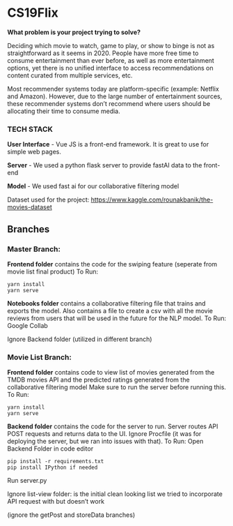 # CS19Flix
**What problem is your project trying to solve?**

Deciding which movie to watch, game to play, or show to binge is not as straightforward as it seems in 2020. People have more free time to consume entertainment than ever before, as well as more entertainment options, yet there is no unified interface to access recommendations on content curated from multiple services, etc.

Most recommender systems today are platform-specific (example: Netflix and Amazon). However, due to the large number of entertainment sources, these recommender systems don’t recommend where users should be allocating their time to consume media.

### TECH STACK
**User Interface** - Vue JS is a front-end framework. It is great to use for simple web pages.

**Server** - We used a python flask server to provide fastAI data to the front-end

**Model** - We used fast ai for our collaborative filtering model

Dataset used for the project: https://www.kaggle.com/rounakbanik/the-movies-dataset

## Branches

### Master Branch: 

**Frontend folder** contains the code for the swiping feature (seperate from movie list final product)
To Run:
```
yarn install
yarn serve
```

**Notebooks folder** contains a collaborative filtering file that trains and exports the model. Also contains a file to create a csv with all the movie reviews from users that will be used in the future for the NLP model. 
To Run: Google Collab

Ignore Backend folder (utilized in different branch)


### Movie List Branch:
**Frontend folder** contains code to view list of movies generated from the TMDB movies API and the predicted ratings generated from the collaborative filtering model
Make sure to run the server before running this.
To Run: 
```
yarn install
yarn serve
```


**Backend folder** contains the code for the server to run. Server routes API POST requests and returns data to the UI.
Ignore Procfile (it was for deploying the server, but we ran into issues with that).
To Run: 
Open Backend Folder in code editor
```
pip install -r requirements.txt
pip install IPython if needed
```
Run server.py

Ignore list-view folder: is the initial clean looking list we tried to incorporate API request with but doesn’t work

(ignore the getPost and storeData branches)


